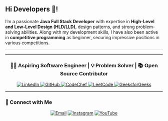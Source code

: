 <h2 align="left">Hi Developers 👋!</h2>

I’m a passionate **Java Full Stack Developer** with expertise in **High-Level and Low-Level Design (HLD/LLD)**, design patterns, and strong problem-solving abilities. Along with my development skills, I have also been active in **competitive programming** as beginner, securing impressive positions in various competitions.

---

---

<h3 align="center">👨‍💻 Aspiring Software Engineer | 💡 Problem Solver | 📚 Open Source Contributor</h3>

<p align="center">
  <a href="https://www.linkedin.com/in/ptlbhavin0205" target="_blank">
    <img src="https://img.shields.io/badge/LinkedIn-0077B5?style=for-the-badge&logo=linkedin&logoColor=white" alt="LinkedIn">
  </a>
  <a href="https://github.com/techiebhavin" target="_blank">
    <img src="https://img.shields.io/badge/GitHub-100000?style=for-the-badge&logo=github&logoColor=white" alt="GitHub">
  </a>
  <a href="https://codechef.com/users/techiebhavin" target="_blank">
    <img src="https://img.shields.io/badge/CodeChef-5B4638?style=for-the-badge&logo=codechef&logoColor=white" alt="CodeChef">
  </a>
    <a href="https://leetcode.com/u/TechieBhavin" target="_blank">
    <img src="https://img.shields.io/badge/leetCode-FF5722?style=for-the-badge&logo=google-chrome&logoColor=white" alt="LeetCode">
  </a>
  <a href="https://auth.geeksforgeeks.org/user/techiebhavin/" target="_blank">
    <img src="https://img.shields.io/badge/GeeksforGeeks-0F9D58?style=for-the-badge&logo=geeksforgeeks&logoColor=white" alt="GeeksforGeeks">
  </a>
  
</p>

---


### 📩 Connect with Me
<p align="center">
  <a href="mailto:bhavin@example.com"><img src="https://img.shields.io/badge/Email-D14836?style=for-the-badge&logo=gmail&logoColor=white" alt="Email"></a>
  <a href="https://www.instagram.com/techiebhavin"><img src="https://img.shields.io/badge/Instagram-E4405F?style=for-the-badge&logo=instagram&logoColor=white" alt="Instagram"></a>
  <a href="https://www.youtube.com/TechieBhavin"><img src="https://img.shields.io/badge/YouTube-FF0000?style=for-the-badge&logo=youtube&logoColor=white" alt="YouTube"></a>
</p>


